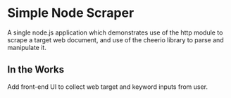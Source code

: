 # Simple Node Scraper
A single node.js application which demonstrates use of the http
module to scrape a target web document, and use of the cheerio library
to parse and manipulate it.

## In the Works
Add front-end UI to collect web target and keyword inputs from user.